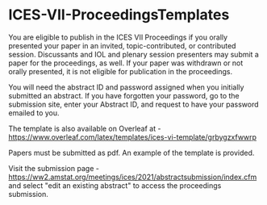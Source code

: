 # ICES-VII-ProceedingsTemplates
You are eligible to publish in the ICES VII Proceedings if you orally presented your paper in an invited, topic-contributed, or contributed session. 
Discussants and IOL and plenary session presenters may submit a paper for the proceedings, as well. 
If your paper was withdrawn or not orally presented, it is not eligible for publication in the proceedings.

You will need the abstract ID and password assigned when you initially submitted an abstract. 
If you have forgotten your password, go to the submission site, enter your Abstract ID, and request to have your password emailed to you.

The template is also available on Overleaf at - https://www.overleaf.com/latex/templates/ices-vi-template/grbygzxfwwrp

Papers must be submitted as pdf. An example of the template is provided.

Visit the submission page - https://ww2.amstat.org/meetings/ices/2021/abstractsubmission/index.cfm and select "edit an existing abstract" to access
the proceedings submission.
